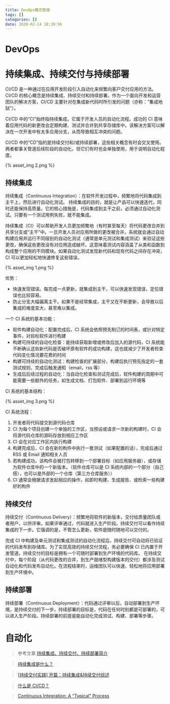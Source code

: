 ```yaml
---
title: DevOps概念整理
tags: []
categories: []
date: 2020-02-14 18:39:56
---
```


<!--more-->

# DevOps

# 持续集成、持续交付与持续部署

CI/CD 是一种通过在应用开发阶段引入自动化来频繁向客户交付应用的方法。CI/CD 的核心概念是持续集成、持续交付和持续部署。作为一个面向开发和运营团队的解决方案，CI/CD 主要针对在集成新代码时所引发的问题（亦称：“集成地狱”）。

CI/CD 中的“CI”始终指持续集成，它属于开发人员的自动化流程。成功的 CI 意味着应用代码的新更改会定期构建、测试并合并到共享存储库中。该解决方案可以解决在一次开发中有太多应用分支，从而导致相互冲突的问题。

CI/CD 中的“CD”指的是持续交付和/或持续部署，这些相关概念有时会交叉使用。两者都事关管道后续阶段的自动化，但它们有时也会单独使用，用于说明自动化程度。

{% asset_img 2.png %}

## 持续集成

持续集成（Continuous Integration）：在软件开发过程中，频繁地将代码集成到主干上，然后进行自动化测试。
持续集成的目的，就是让产品可以快速迭代，同时还能保持高质量。它的核心措施是，代码集成到主干之前，必须通过自动化测试。只要有一个测试用例失败，就不能集成。

持续集成（CI）可以帮助开发人员更加频繁地（有时甚至每天）将代码更改合并到共享分支或“主干”中。一旦开发人员对应用所做的更改被合并，系统就会通过自动构建应用并运行不同级别的自动化测试（通常是单元测试和集成测试）来验证这些更改，确保这些更改没有对应用造成破坏。这意味着测试内容涵盖了从类和函数到构成整个应用的不同模块。如果自动化测试发现新代码和现有代码之间存在冲突，CI 可以更加轻松地快速修复这些错误。

{% asset_img 1.png %}

优势：

- 快速发现错误。每完成一点更新，就集成到主干，可以快速发现错误，定位错误也比较容易。
- 防止分支大幅偏离主干。如果不是经常集成，主干又在不断更新，会导致以后集成的难度变大，甚至难以集成。

一个 CI 系统的基本功能：

- 软件构建自动化：配置完成后，CI 系统会依照预先制订的时间表，或针对特定事件，对目标软件进行构建
- 构建可持续的自动化检查：能持续获取新增或修改后加入的源代码，CI 系统能不断确认这些新代码是否破坏原有软件的成功构建，这也就减少了开发者检查代码变化情况要花费的时间
- 构建可持续的自动化测试：构建检查的扩展部分，构建后执行预先指定的一套测试规则，完成后触发通知（email，rss 等）
- 生成后后续过程的自动化：当自动化检查和测试完成后，软件构建的周期中可能需要一些额外的任务，如生成文档、打包软件、部署到运行环境等

CI 系统的基本结构：

{% asset_img 3.png %}

CI 系统流程：

1. 开发者将代码提交到源代码仓库
2. CI 为每个项目创建一个单独的工作区，当预设或请求一次新的构建时，CI 会将源代码仓库的源码存放到相应工作区
3. CI 会在对应工作区内执行构建
4. 构建完成后，CI 会在新的构件中执行一套测试（如果配置的话），完成后通过 RSS 或 Email 通知相关人员
5. 若构建成功，该构件会被打包转移到一个部署目标（如应用服务器），或存储为软件仓库中的一个新版本。（软件仓库可以是 CI 系统内部的一个部分（自己搭），也可以是外部的一个仓库（第三方仓库服务））
6. CI 通常会根据请求发起相应的操作，如即时构建、生成报告、或检索一些构建好的构件

## 持续交付

持续交付（Continuous Delivery）：频繁地将软件的新版本，交付给质量团队或者用户，以供评审。如果评审通过，代码就进入生产阶段。持续交付可以看作持续集成的下一步。它强调的是，不管怎么更新，软件是随时随地可以交付的。

完成 CI 中构建及单元测试和集成测试的自动化流程后，持续交付可自动将已验证的代码发布到存储库。为了实现高效的持续交付流程，务必要确保 CI 已内置于开发管道。持续交付的目标是拥有一个可随时部署到生产环境的代码库。
在持续交付中，每个阶段（从代码更改的合并，到生产就绪型构建版本的交付）都涉及测试自动化和代码发布自动化。在流程结束时，运维团队可以快速、轻松地将应用部署到生产环境中。

## 持续部署

持续部署（Continuous Deployment）：代码通过评审以后，自动部署到生产环境，是持续交付的下一步。持续部署的目标是，代码在任何时刻都是可部署的，可以进入生产阶段。持续部署的前提是能自动化完成测试、构建、部署等步骤。

# 自动化

> 参考文章
> [持续集成、持续交付、持续部署简介](https://jaminzhang.github.io/ci/cd/CI-CD-Introduction/)

> [持续集成是什么？](https://www.ruanyifeng.com/blog/2015/09/continuous-integration.html)

> [[持续交付实践] 开篇：持续集成&持续交付综述 ](https://testerhome.com/topics/9977)

> [什么是 CI/CD？](https://www.redhat.com/zh/topics/devops/what-is-ci-cd)

> [Continuous Integration: A “Typical” Process](https://developers.redhat.com/blog/2017/09/06/continuous-integration-a-typical-process/)
